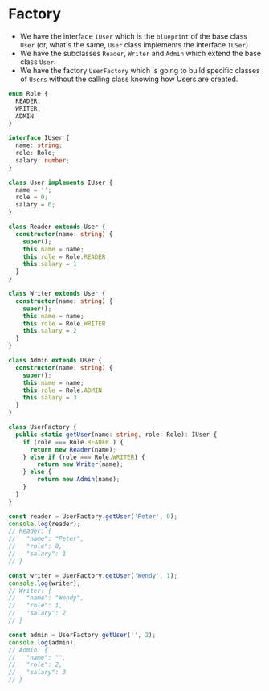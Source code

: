 # Factory

<!-- 
  TODO:
  What is?
  Abstraction between the object creation and where it is used?
  Defers the creation of the objects to a subclass
  Combination of Single Responsability and Open/Closed Principles?
-->

* We have the interface `IUser` which is the `blueprint` of the base class `User` (or, what's the same, `User` class implements the interface `IUSer`)
* We have the subclasses `Reader`, `Writer` and `Admin` which extend the base class `User`.
* We have the factory `UserFactory` which is going to build specific classes of `Users` without the calling class knowing how Users are created.

```ts
enum Role {
  READER,
  WRITER,
  ADMIN
}

interface IUser {
  name: string;
  role: Role;
  salary: number;
}

class User implements IUser {
  name = '';
  role = 0;
  salary = 0;
}

class Reader extends User {
  constructor(name: string) {
    super();
    this.name = name;
    this.role = Role.READER
    this.salary = 1
  }
}

class Writer extends User {
  constructor(name: string) {
    super();
    this.name = name;
    this.role = Role.WRITER
    this.salary = 2
  }
}

class Admin extends User {
  constructor(name: string) {
    super();
    this.name = name;
    this.role = Role.ADMIN
    this.salary = 3
  }
}

class UserFactory {
  public static getUser(name: string, role: Role): IUser {
    if (role === Role.READER ) {
      return new Reader(name);
    } else if (role === Role.WRITER) {
        return new Writer(name);
    } else {
        return new Admin(name);
    }
  }
}

const reader = UserFactory.getUser('Peter', 0);
console.log(reader);
// Reader: {
//   "name": "Peter",
//   "role": 0,
//   "salary": 1
// } 

const writer = UserFactory.getUser('Wendy', 1);
console.log(writer);
// Writer: {
//   "name": "Wendy",
//   "role": 1,
//   "salary": 2
// } 

const admin = UserFactory.getUser('', 2);
console.log(admin);
// Admin: {
//   "name": "",
//   "role": 2,
//   "salary": 3
// } 
```